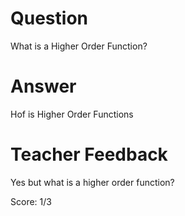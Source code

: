 # Question
What is a Higher Order Function?

# Answer
Hof is Higher Order Functions

# Teacher Feedback

Yes but what is a higher order function? 

Score: 1/3